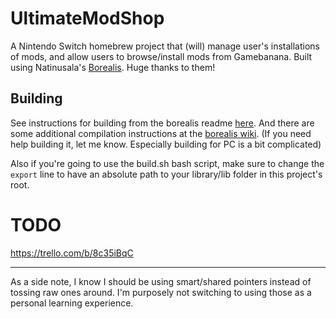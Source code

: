 # UltimateModShop

A Nintendo Switch homebrew project that (will) manage user's installations of mods, and allow users to browse/install mods from Gamebanana.
Built using Natinusala's [Borealis](https://github.com/natinusala/borealis). Huge thanks to them!



## Building
See instructions for building from the borealis readme [here](https://github.com/natinusala/borealis).
And there are some additional compilation instructions at the [borealis wiki](https://github.com/natinusala/borealis/wiki/Additional-compilation-instructions).
(If you need help building it, let me know. Especially building for PC is a bit complicated)

Also if you're going to use the build.sh bash script, make sure to change the `export` line to have an absolute path to your library/lib folder in this project's root.



# TODO

https://trello.com/b/8c35iBqC


-----
As a side note, I know I should be using smart/shared pointers instead of tossing raw ones around. I'm purposely not switching to using those as a personal learning experience.
